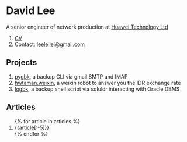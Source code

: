 # David Lee #

A senior engineer of network production at [Huawei Technology Ltd][huawei homepage]

1. [CV](./cv.html)
2. Contact: leeleilei@gmail.com

## Projects ##

1. [pygbk][pygbk], a backup CLI via gmail SMTP and IMAP
2. [hwtaman.weixin][hwtaman], a weixin robot to answer you the IDR exchange rate
3. [logbk][logbk], a backup shell script via sqluldr interacting with Oracle DBMS
	
## Articles ##

<ol>
{% for article in articles %}
<li><a href="./pages/{{article}}">{{article[:-5]}}</a></li>
{% endfor %}
</ol>

[huawei homepage]: http://www.huawei.com
[david photo]: ./david.lee.png "David Lee"
[pygbk]: https://github.com/leeleilei/pygbk
[hwtaman]: https://github.com/leeleilei/hwtaman.weixin
[logbk]: []
